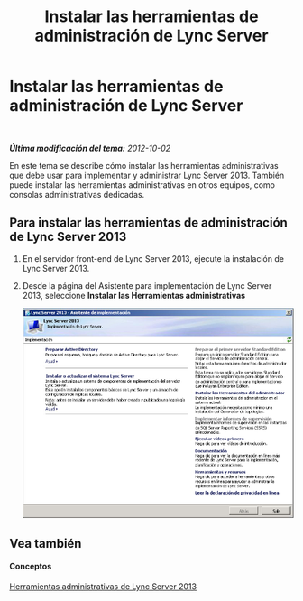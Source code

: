 ﻿---
title: Instalar las herramientas de administración de Lync Server
TOCTitle: Instalar las herramientas de administración de Lync Server
ms:assetid: a56fc6ff-6cd7-42be-a99f-9f7f5525c93d
ms:mtpsurl: https://technet.microsoft.com/es-es/library/JJ721840(v=OCS.15)
ms:contentKeyID: 49889523
ms.date: 01/07/2017
mtps_version: v=OCS.15
ms.translationtype: HT
---

# Instalar las herramientas de administración de Lync Server

 

_**Última modificación del tema:** 2012-10-02_

En este tema se describe cómo instalar las herramientas administrativas que debe usar para implementar y administrar Lync Server 2013. También puede instalar las herramientas administrativas en otros equipos, como consolas administrativas dedicadas.

## Para instalar las herramientas de administración de Lync Server 2013

1.  En el servidor front-end de Lync Server 2013, ejecute la instalación de Lync Server 2013.

2.  Desde la página del Asistente para implementación de Lync Server 2013, seleccione **Instalar las Herramientas administrativas**
    
    ![Asistente para implementación de Lync Server 2013, página de bienvenida](images/JJ688059.5f88ae18-9c3c-42ea-a91a-836ecf5d515f(OCS.15).jpg "Asistente para implementación de Lync Server 2013, página de bienvenida")

## Vea también

#### Conceptos

[Herramientas administrativas de Lync Server 2013](lync-server-2013-lync-server-administrative-tools.md)

